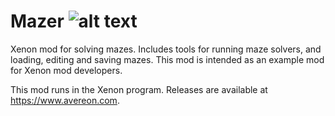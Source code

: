 [build-status]: https://github.com/avereon/mazer/workflows/Avereon%20Mazer%20Continuous/badge.svg "Build status"

# Mazer ![alt text][build-status]

Xenon mod for solving mazes. Includes tools for running maze solvers, and
loading, editing and saving mazes. This mod is intended as an example mod
for Xenon mod developers.

This mod runs in the Xenon program. Releases are available at https://www.avereon.com.
